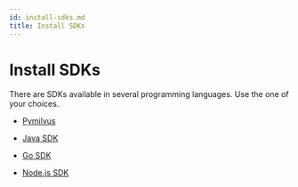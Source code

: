 ```yaml
---
id: install-sdks.md
title: Install SDKs
---
```


# Install SDKs

There are SDKs available in several programming languages. Use the one of your choices.

- [Pymilvus](install-pymilvus.md)

- [Java SDK](install-java.md)

- [Go SDK](install-go.md)

- [Node.js SDK](install-node.md)